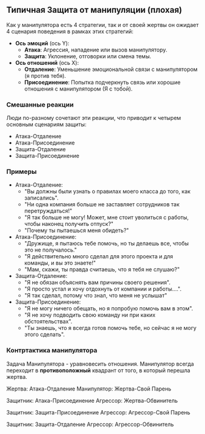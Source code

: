 ## Типичная Защита от манипуляции (плохая)

Как у манипулятора есть 4 стратегии, так и от своей жертвы он ожидает 4 сценария поведения в рамках этих стратегий:

* **Ось эмоций** (ось Y):
  * **Атака**: Агрессия, нападение или вызов манипулятору.
  * **Защита**: Уклонение, отговорки или смена темы.
* **Ось отношений** (ось X):
  * **Отдаление**: Уменьшение эмоциональной связи с манипулятором (я против тебя).
  * **Присоединение**: Попытка подчеркнуть связь или хорошие отношения с манипулятором (Я с тобой).

### Смешанные реакции

Люди по-разному сочетают эти реакции, что приводит к четырем основным сценариям защиты:

* Атака-Отдаление
* Атака-Присоединение
* Защита-Отдаление
* Защита-Присоединение

### Примеры

* Атака-Отдаление:
  * "Вы должны были узнать о правилах моего класса до того, как записались".
  * "Ни одна компания больше не заставляет сотрудников так перетруждаться!"
  * "Я так больше не могу! Может, мне стоит уволиться с работы, чтобы наконец получить отпуск?"
  * "Почему ты пытаешься меня обидеть?"
* Атака-Присоединение:
  * "Дружище, я пытаюсь тебе помочь, но ты делаешь все, чтобы это не получалось."
  * "Я действительно много сделал для этого проекта и для команды, и вы это знаете!"
  * "Мам, скажи, ты правда считаешь, что я тебя не слушаю?"
* Защита-Отдаление:
  * "Я не обязан объяснять вам причины своего решения".
  * "Я просто устал и хочу отдохнуть от компании и работы....".
  * "Я так сделал, потому что знал, что меня не услышат"
* Защита-Присоединение:
  * "Я не могу ничего обещать, но я попробую помочь вам в этом".
  * "Я не хочу подводить свою команду ни при каких обстоятельствах".
  * "Ты знаешь, что я всегда готов помочь тебе, но сейчас я не могу этого сделать".

### Контртактика манипулятора

Задача Манипулятора - уравновесить отношения. Манипулятор всегда переходит в **противоположный** квадрант от того, в который перешла жертва.

Жертва: Атака-Отдаление
Манипулятор: Жертва-Свой Парень

Защитник: Атака-Присоединение
Агрессор: Жертва-Обвинитель

Защитник: Защита-Присоединение
Агрессор: Агрессор-Свой Парень

Защитник: Защита-Отдаление
Агрессор: Агрессор-Обвинитель

